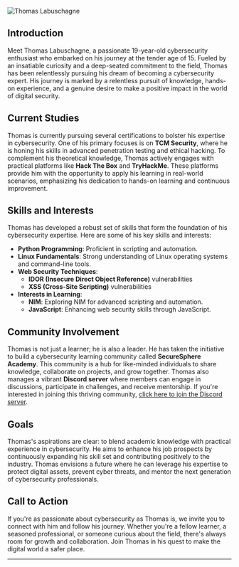 ![Thomas Labuschagne](https://avatars.githubusercontent.com/u/181215633?s=400&u=3d35d694e21633adac809b993d56744cd1b4b24b&v=4)

## Introduction

Meet Thomas Labuschagne, a passionate 19-year-old cybersecurity enthusiast who embarked on his journey at the tender age of 15. Fueled by an insatiable curiosity and a deep-seated commitment to the field, Thomas has been relentlessly pursuing his dream of becoming a cybersecurity expert. His journey is marked by a relentless pursuit of knowledge, hands-on experience, and a genuine desire to make a positive impact in the world of digital security.

## Current Studies

Thomas is currently pursuing several certifications to bolster his expertise in cybersecurity. One of his primary focuses is on **TCM Security**, where he is honing his skills in advanced penetration testing and ethical hacking. To complement his theoretical knowledge, Thomas actively engages with practical platforms like **Hack The Box** and **TryHackMe**. These platforms provide him with the opportunity to apply his learning in real-world scenarios, emphasizing his dedication to hands-on learning and continuous improvement.

## Skills and Interests

Thomas has developed a robust set of skills that form the foundation of his cybersecurity expertise. Here are some of his key skills and interests:

- **Python Programming**: Proficient in scripting and automation.
- **Linux Fundamentals**: Strong understanding of Linux operating systems and command-line tools.
- **Web Security Techniques**:
  - **IDOR (Insecure Direct Object Reference)** vulnerabilities
  - **XSS (Cross-Site Scripting)** vulnerabilities
- **Interests in Learning**:
  - **NIM**: Exploring NIM for advanced scripting and automation.
  - **JavaScript**: Enhancing web security skills through JavaScript.

## Community Involvement

Thomas is not just a learner; he is also a leader. He has taken the initiative to build a cybersecurity learning community called **SecureSphere Academy**. This community is a hub for like-minded individuals to share knowledge, collaborate on projects, and grow together. Thomas also manages a vibrant **Discord server** where members can engage in discussions, participate in challenges, and receive mentorship. If you're interested in joining this thriving community, [click here to join the Discord server](https://discord.gg/3aMhWUJuzq).

## Goals

Thomas's aspirations are clear: to blend academic knowledge with practical experience in cybersecurity. He aims to enhance his job prospects by continuously expanding his skill set and contributing positively to the industry. Thomas envisions a future where he can leverage his expertise to protect digital assets, prevent cyber threats, and mentor the next generation of cybersecurity professionals.

## Call to Action

If you're as passionate about cybersecurity as Thomas is, we invite you to connect with him and follow his journey. Whether you're a fellow learner, a seasoned professional, or someone curious about the field, there's always room for growth and collaboration. Join Thomas in his quest to make the digital world a safer place.

---
